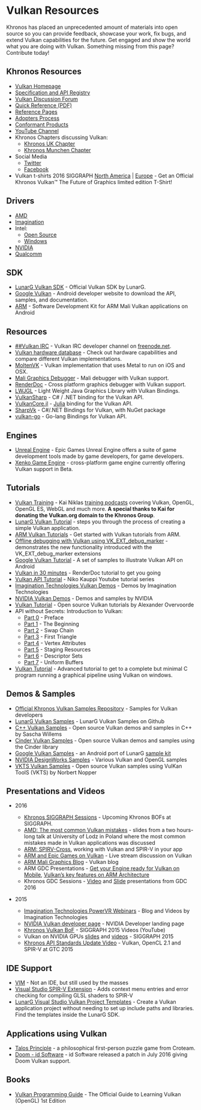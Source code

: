 # Vulkan Resources

Khronos has placed an unprecedented amount of materials into open source so you can provide feedback, showcase your work, fix bugs, and extend Vulkan capabilities for the future. Get engaged and show the world what you are doing with Vulkan. Something missing from this page? Contribute today!

## Khronos Resources
* [Vulkan Homepage](https://www.khronos.org/vulkan/)
* [Specification and API Registry](https://www.khronos.org/registry/vulkan)
* [Vulkan Discussion Forum](https://forums.khronos.org/showthread.php/12960-Khronos-Releases-Vulkan-1-0-Specification)
* [Quick Reference (PDF)](https://www.khronos.org/registry/vulkan/specs/1.0/refguide/Vulkan-1.0-web.pdf)
* [Reference Pages](https://www.khronos.org/registry/vulkan/specs/1.0/apispec.html)
* [Adopters Process](https://www.khronos.org/vulkan/adopters/)
* [Conformant Products](https://www.khronos.org/conformance/adopters/conformant-products#vulkan)
* [YouTube Channel](https://www.youtube.com/playlist?list=PLYO7XTAX41FPp1AQbwr6wA-IUy4cAHLNN)
* Khronos Chapters discussing Vulkan:
	- [Khronos UK Chapter](http://www.meetup.com/khronos-uk-chapter/)
	- [Khronos Munchen Chapter](http://www.meetup.com/Khronos-Munchen-Chapter/)
* Social Media
    - [Twitter](https://twitter.com/VulkanAPI)
    - [Facebook](https://facebook.com/VulkanAPI) 
* Vulkan t-shirts 2016 SIGGRAPH [North America](https://teespring.com/vulkan-1) | [Europe](https://teespring.com/vulkan-future-of-graphics-eu-1) - Get an Official Khronos Vulkan™ The Future of Graphics  limited edition T-Shirt!


## Drivers
* [AMD](http://gpuopen.com/gaming-product/vulkan/)
* [Imagination](https://imgtec.com/vulkan)
* Intel:
	- [Open Source](http://blogs.intel.com/evangelists/2016/02/16/intel-open-source-graphics-drivers-now-support-vulkan/)
	- [Windows](https://downloadcenter.intel.com/download/26098/Intel-Graphics-Test-Driver)
* [NVIDIA](https://developer.nvidia.com/vulkan-driver)
* [Qualcomm](https://developer.qualcomm.com/software/adreno-gpu-sdk/gpu)

## SDK
* [LunarG Vulkan SDK](https://vulkan.lunarG.com) - Official Vulkan SDK by LunarG.
* [Google Vulkan](https://developer.android.com/go/vulkan) - Android developer website to download the API, samples, and documentation.
* [ARM](http://malideveloper.arm.com/resources/sdks/mali-vulkan-sdk/) - Software Development Kit for ARM Mali Vulkan applications on Android

## Resources
* [\##Vulkan IRC](https://webchat.freenode.net) - Vulkan IRC developer channel on [freenode.net](https://freenode.net).
* [Vulkan hardware database](http://vulkan.gpuinfo.org/) - Check out hardware capabilities and compare different Vulkan implementations.
* [MoltenVK](https://moltengl.com/moltenvk/) - Vulkan implementation that uses Metal to run on iOS and OSX.
* [Mali Graphics Debugger](http://malideveloper.arm.com/resources/tools/mali-graphics-debugger/) - Mali debugger with Vulkan support.
* [RenderDoc](https://github.com/baldurk/renderdoc) - Cross platform graphics debugger with Vulkan support.
* [LWJGL](https://www.lwjgl.org/) - Light Weight Java Graphics Library with Vulkan Bindings.
* [VulkanSharp](https://github.com/mono/VulkanSharp) - C# / .NET binding for the Vulkan API.
* [VulkanCore.jl](https://github.com/JuliaGPU/VulkanCore.jl) - [Julia](http://julialang.org/) binding for the Vulkan API.
* [SharpVk](https://github.com/FacticiusVir/SharpVk) - C#/.NET Bindings for Vulkan, with NuGet package
* [vulkan-go](https://github.com/vulkan-go/vulkan) - Go-lang Bindings for Vulkan API.

## Engines
* [Unreal Engine](https://www.unrealengine.com/what-is-unreal-engine-4) - Epic Games Unreal Engine offers a suite of game development tools made by game developers, for game developers.
* [Xenko Game Engine](http://xenko.com) - cross-platform game engine currently offering Vulkan support in Beta.


## Tutorials
* [Vulkan Training](http://www.vulkan-trainer.com/) - Kai Niklas [training podcasts](http://opengl-trainer.com/podcast.html) covering Vulkan, OpenGL, OpenGL ES, WebGL and much more. **A special thanks to Kai for donating the Vulkan.org domain to the Khronos Group**.
* [LunarG Vulkan Tutorial](https://vulkan.lunarg.com/doc/sdk/1.0.26.0/linux/tutorial.html) -  steps you through the process of creating a simple Vulkan application.
* [ARM Vulkan Tutorials](http://malideveloper.arm.com/documentation/tutorials/vulkan-tutorials/) - Get started with Vulkan tutorials from ARM.
* [Offline debugging with Vulkan using VK\_EXT\_debug_marker](http://www.saschawillems.de/?page_id=2017) - demonstrates the new functionality introduced with the VK_EXT_debug_marker extensions
* [Google Vulkan Tutorial](https://github.com/googlesamples/android-vulkan-tutorials) - A set of samples to illustrate Vulkan API on Android
* [Vulkan in 30 minutes](https://renderdoc.org/vulkan-in-30-minutes.html) - RenderDoc tutorial to get you going
* [Vulkan API Tutorial](https://www.youtube.com/watch?v=wHt5wcxIPcE) - Niko Kauppi Youtube tutorial series 
* [Imagination Technologies Vulkan Demos](https://imgtec.com/vulkan) - Demos by Imagination Technologies
* [NVIDIA Vulkan Demos](https://developer.nvidia.com/Vulkan) - Demos and samples by NVIDIA
* [Vulkan Tutorial](http://vulkan-tutorial.com/) - Open source Vulkan tutorials by Alexander Overvoorde
* API without Secrets: Introduction to Vulkan:
    - [Part 0](https://software.intel.com/en-us/articles/api-without-secrets-introduction-to-vulkan-preface)  - Preface
    - [Part 1](https://software.intel.com/en-us/api-without-secrets-introduction-to-vulkan-part-1) - The Beginning
    - [Part 2](https://software.intel.com/en-us/api-without-secrets-introduction-to-vulkan-part-2) - Swap Chain
    - [Part 3](https://software.intel.com/en-us/api-without-secrets-introduction-to-vulkan-part-3) - First Triangle
    - [Part 4](https://software.intel.com/en-us/articles/api-without-secrets-introduction-to-vulkan-part-4) - Vertex Attributes
    - [Part 5](https://github.com/GameTechDev/IntroductionToVulkan/blob/master/Project/Tutorial05) - Staging Resources
    - [Part 6](https://github.com/GameTechDev/IntroductionToVulkan/blob/master/Project/Tutorial06) - Descriptor Sets
    - [Part 7](https://github.com/GameTechDev/IntroductionToVulkan/blob/master/Project/Tutorial07) - Uniform Buffers
* [Vulkan Tutorial](http://av.dfki.de/~jhenriques/development.html) - Advanced tutorial to get to a complete but minimal C program running a graphical pipeline using Vulkan on windows.

## Demos & Samples

* [Official Khronos Vulkan Samples Repository](https://github.com/KhronosGroup/Vulkan-Samples) - Samples for Vulkan developers
* [LunarG Vulkan Samples](https://github.com/LunarG/VulkanSamples) - LunarG Vulkan Samples on Github
* [C++ Vulkan Samples](https://github.com/SaschaWillems/Vulkan) - Open source Vulkan demos and samples in C++ by Sascha Willems
* [Cinder Vulkan Samples](https://libcinder.org/notes/vulkan) - Open source Vulkan demos and samples using the Cinder library
* [Google Vulkan Samples](https://github.com/googlesamples/vulkan-basic-samples) - an Android port of LunarG [sample kit](https://github.com/LunarG/VulkanSamples)
* [NVIDIA DesignWorks Samples](https://github.com/nvpro-samples) - Various Vulkan and OpenGL samples
* [VKTS Vulkan Samples](https://github.com/McNopper/Vulkan) - Open source Vulkan samples using VulKan ToolS (VKTS) by Norbert Nopper

## Presentations and Videos
* 2016 
	- [Khronos SIGGRAPH Sessions](https://www.khronos.org/siggraph) - Upcoming Khronos BOFs at SIGGRAPH.
    - [AMD: The most common Vulkan mistakes](http://gpuopen.com/slides-from-our-the-most-common-vulkan-mistakes-talk/) - slides from a two hours-long talk at University of Lodz in Poland where the most common mistakes made in Vulkan applications was discussed
    - [ARM: SPIRV-Cross](https://community.arm.com/groups/arm-mali-graphics/blog/2016/04/18/spirv-cross), working with Vulkan and SPIR-V in your app
    - [ARM and Epic Games on Vulkan](https://community.arm.com/external-link.jspa?url=https%3A%2F%2Fyoutu.be%2FsL7B8yA0FVE) - Live stream discussion on Vulkan
    - [ARM Mali Graphics Blog](https://community.arm.com/groups/arm-mali-graphics/blog/tags#/?tags=vulkan) - Vulkan blog
    - ARM GDC Presentations - [Get your Engine ready for Vulkan on Mobile](http://malideveloper.arm.com/documentation/tutorials/game-development-tutorials/#v1), [Vulkan’s key features on ARM Architecture](http://malideveloper.arm.com/documentation/tutorials/game-development-tutorials/#v2)
    - Khronos GDC Sessions - [Video](https://www.youtube.com/playlist?list=PLYO7XTAX41FNGLJZ4BjpTtt70MvNFCrcH) and [Slide](https://www.khronos.org/developers/library/2016-gdc) presentations from GDC 2016

* 2015
	- [Imagination Technologies PowerVR Webinars](http://blog.imgtec.com/powervr/5-new-webinars-on-the-vulkan-api) - Blog and Videos by Imagination Technologies
	- [NVIDIA Vulkan developer page](https://developer.nvidia.com/Vulkan) - NVIDIA Developer landing page
	- [Khronos Vulkan BoF](https://www.youtube.com/watch?v=quNsdYfWXfM&list=PLYO7XTAX41FOFvZ2beOg8y0tvuVLJLL0G&index=1) - SIGGRAPH 2015 Videos (YouTube)
	- Vulkan on NVIDIA GPUs [slides](http://on-demand.gputechconf.com/siggraph/2015/presentation/SIG1501-Piers-Daniell.pdf) and [videos](http://on-demand.gputechconf.com/siggraph/2015/video/SIG501-Piers-Daniell.html) - SIGGRAPH 2015
	- [Khronos API Standards Update Video](http://on-demand.gputechconf.com/gtc/2015/video/S5734.html) - Vulkan, OpenCL 2.1 and SPIR-V at GTC 2015

## IDE Support

* [VIM](http://www.vim.org/scripts/script.php?script_id=5335) - Not an IDE, but still used by the masses
* [Visual Studio SPIR-V Extension](https://github.com/SaschaWillems/SPIRV-VSExtension) - Adds context menu entries and error checking for compiling GLSL shaders to SPIR-V
* [LunarG Visual Studio Vulkan Project Templates](https://vulkan.lunarG.com) - Create a Vulkan application project without needing to set up include paths and libraries.  Find the templates inside the LunarG SDK.


## Applications using Vulkan

* [Talos Principle](http://www.croteam.com/talosprinciple/) - a philosophical first-person puzzle game from Croteam.
* [Doom - id Software](http://doom.com/) - id Software released a patch in July 2016 giving Doom Vulkan support. 

## Books
* [Vulkan Programming Guide](http://www.amazon.com/Vulkan-Programming-Guide-Official-Learning/dp/0134464540/khongrou-20) - The Official Guide to Learning Vulkan (OpenGL) 1st Edition

